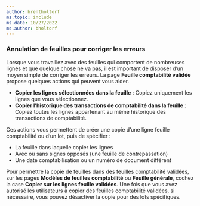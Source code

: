 ```yaml
---
author: brentholtorf
ms.topic: include
ms.date: 10/27/2022
ms.author: bholtorf
---
```


### <a name="reversing-journals-to-correct-mistakes"></a>Annulation de feuilles pour corriger les erreurs

Lorsque vous travaillez avec des feuilles qui comportent de nombreuses lignes et que quelque chose ne va pas, il est important de disposer d’un moyen simple de corriger les erreurs. La page **Feuille comptabilité validée** propose quelques actions qui peuvent vous aider.

* **Copier les lignes sélectionnées dans la feuille** : Copiez uniquement les lignes que vous sélectionnez.
* **Copier l’historique des transactions de comptabilité dans la feuille** : Copiez toutes les lignes appartenant au même historique des transactions de comptabilité.

Ces actions vous permettent de créer une copie d’une ligne feuille comptabilité ou d’un lot, puis de spécifier :

* La feuille dans laquelle copier les lignes
* Avec ou sans signes opposés (une feuille de contrepassation)
* Une date comptabilisation ou un numéro de document différent

Pour permettre la copie de feuilles dans des feuilles comptabilité validées, sur les pages **Modèles de feuilles comptabilité** ou **Feuille générale**, cochez la case **Copier sur les lignes feuille validées**. Une fois que vous avez autorisé les utilisateurs à copier des feuilles comptabilité validées, si nécessaire, vous pouvez désactiver la copie pour des lots spécifiques.
